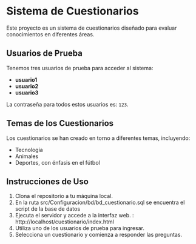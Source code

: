 # Sistema de Cuestionarios

Este proyecto es un sistema de cuestionarios diseñado para evaluar conocimientos en diferentes áreas.

## Usuarios de Prueba

Tenemos tres usuarios de prueba para acceder al sistema:

- **usuario1**
- **usuario2**
- **usuario3**

La contraseña para todos estos usuarios es: `123`.

## Temas de los Cuestionarios

Los cuestionarios se han creado en torno a diferentes temas, incluyendo:

- Tecnología
- Animales
- Deportes, con énfasis en el fútbol

## Instrucciones de Uso

1. Clona el repositorio a tu máquina local.
2. En la ruta src/Configuracion/bd/bd_cuestionario.sql se encuentra el script de la base de datos
3. Ejecuta el servidor y accede a la interfaz web. : http://localhost/cuestionario/index.html
4. Utiliza uno de los usuarios de prueba para ingresar.
5. Selecciona un cuestionario y comienza a responder las preguntas.



